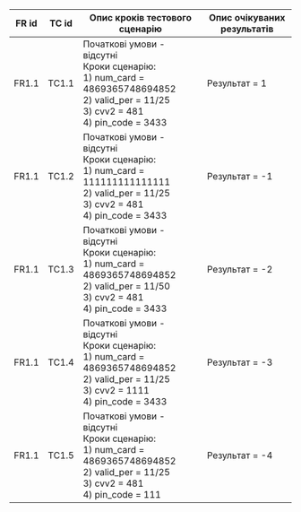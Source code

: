 | FR id | TC id | Опис кроків тестового сценарію | Опис очікуваних результатів |
| ----- | ----- | ------------------------------ | --------------------------- |
| FR1.1 | TC1.1 | Початкові умови - відсутні<br> Кроки сценарію:<br>1) num_card = 4869365748694852<br>2) valid_per = 11/25<br>3) cvv2 = 481<br>4) pin_code = 3433| Результат = 1 |
| FR1.1 | TC1.2 | Початкові умови - відсутні<br> Кроки сценарію:<br>1) num_card = 111111111111111<br>2) valid_per = 11/25<br>3) cvv2 = 481<br>4) pin_code = 3433| Результат = -1 |
| FR1.1 | TC1.3 | Початкові умови - відсутні<br> Кроки сценарію:<br>1) num_card = 4869365748694852<br>2) valid_per = 11/50<br>3) cvv2 = 481<br>4) pin_code = 3433| Результат = -2 |
| FR1.1 | TC1.4 | Початкові умови - відсутні<br> Кроки сценарію:<br>1) num_card = 4869365748694852<br>2) valid_per = 11/25<br>3) cvv2 = 1111<br>4) pin_code = 3433| Результат = -3 |
| FR1.1 | TC1.5 | Початкові умови - відсутні<br> Кроки сценарію:<br>1) num_card = 4869365748694852<br>2) valid_per = 11/25<br>3) cvv2 = 481<br>4) pin_code = 111| Результат = -4 |
